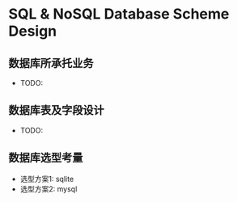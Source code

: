 # SQL & NoSQL Database Scheme Design
## 数据库所承托业务
* TODO: 
## 数据库表及字段设计
* TODO: 
## 数据库选型考量
* 选型方案1: sqlite
* 选型方案2: mysql
